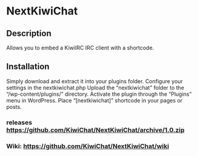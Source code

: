# NextKiwiChat

## Description
Allows you to embed a KiwiIRC IRC client with a shortcode.

## Installation
Simply download and extract it into your plugins folder.
Configure your settings in the nextkiwichat.php
Upload the “nextkiwichat” folder to the “/wp-content/plugins/” directory.
Activate the plugin through the “Plugins” menu in WordPress.
Place “[nextkiwichat]” shortcode in your pages or posts.
### releases https://github.com/KiwiChat/NextKiwiChat/archive/1.0.zip

### Wiki: https://github.com/KiwiChat/NextKiwiChat/wiki
